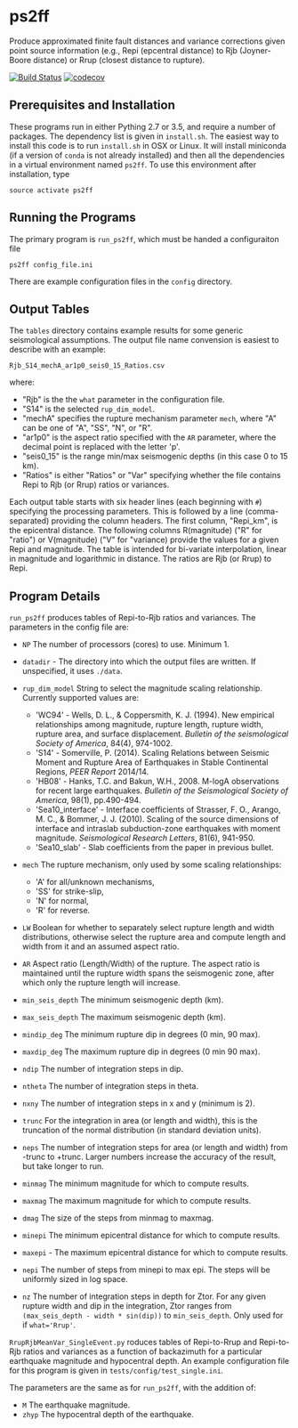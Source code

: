 ps2ff
=====
Produce approximated finite fault distances and variance corrections given
point source information (e.g., Repi (epcentral distance) to Rjb (Joyner-Boore
distance) or Rrup (closest distance to rupture).

[![Build Status](https://travis-ci.org/usgs/ps2ff.svg?branch=master)](https://travis-ci.org/usgs/ps2ff)
[![codecov](https://codecov.io/gh/usgs/ps2ff/branch/master/graph/badge.svg)](https://codecov.io/gh/usgs/ps2ff)


Prerequisites and Installation
------------------------------
These programs run in either Pything 2.7 or 3.5, and require a number of
packages. The dependency list is given in `install.sh`. The easiest way to
install this code is to run `install.sh` in OSX or Linux. It will install
miniconda (if a version of `conda` is not already installed) and then all
the dependencies in a virtual environment named `ps2ff`. To use this
environment after installation, type
```
source activate ps2ff
```

Running the Programs
--------------------
The primary program is `run_ps2ff`, which must be handed a configuraiton file
```
ps2ff config_file.ini
```
There are example configuration files in the `config` directory. 

Output Tables
-------------
The `tables` directory contains example results for some generic seismological
assumptions. The output file name convension is easiest to describe with an
example:
```
Rjb_S14_mechA_ar1p0_seis0_15_Ratios.csv
```
where:
 - "Rjb" is the the `what` parameter in the configuration file.
 - "S14" is the selected `rup_dim_model`.
 - "mechA" specifies the rupture mechanism parameter `mech`, where "A" can
   be one of "A", "SS", "N", or "R".
 - "ar1p0" is the aspect ratio specified with the `AR` parameter, where the
   decimal point is replaced with the letter 'p'.
 - "seis0_15" is the range min/max seismogenic depths (in this case 0 to 15
   km).
 - "Ratios" is either "Ratios" or "Var" specifying whether the file contains
   Repi to Rjb (or Rrup) ratios or variances.

Each output table starts with six header lines (each beginning with `#`)
specifying the processing parameters. This is followed by a line
(comma-separated) providing the column headers. The first column, "Repi_km",
is the epicentral distance. The following columns R(magnitude) ("R" for
"ratio") or V(magnitude) ("V" for "variance) provide the values for a given
Repi and magnitude. The table is intended for bi-variate interpolation, linear
in magnitude and logarithmic in distance. The ratios are Rjb (or Rrup) to Repi.


Program Details
---------------

`run_ps2ff` produces tables of Repi-to-Rjb ratios and variances. The 
parameters in the config file are:

- `NP` The number of processors (cores) to use. Minimum 1.

- `datadir` - The directory into which the output files are written. If
  unspecified, it uses `./data`.

- `rup_dim_model` String to select the magnitude scaling relationship.
  Currently supported values are:

  - 'WC94' - Wells, D. L., & Coppersmith, K. J. (1994). New empirical 
    relationships among magnitude, rupture length, rupture width, rupture area,
    and surface displacement. *Bulletin of the seismological Society of 
    America*, 84(4), 974-1002.
  - 'S14' - Somerville, P. (2014). Scaling Relations between Seismic Moment and 
    Rupture Area of Earthquakes in Stable Continental Regions, *PEER Report*
    2014/14.
  - 'HB08' - Hanks, T.C. and Bakun, W.H., 2008. M-logA observations for recent
    large earthquakes. *Bulletin of the Seismological Society of America*, 
    98(1), pp.490-494.
  - 'Sea10_interface' - Interface coefficients of Strasser, F. O., Arango, 
    M. C., & Bommer, J. J. (2010). Scaling of the source dimensions of 
    interface and intraslab subduction-zone earthquakes with moment magnitude.
    *Seismological Research Letters*, 81(6), 941-950.
  - 'Sea10_slab' - Slab coefficients from the paper in previous bullet.

- `mech` The rupture mechanism, only used by some scaling relationships:

  - 'A' for all/unknown mechanisms,
  - 'SS' for strike-slip,
  - 'N' for normal,
  - 'R' for reverse.

- `LW` Boolean for whether to separately select rupture length and width
  distributions, otherwise select the rupture area and compute length and
  width from it and an assumed aspect ratio. 

- `AR` Aspect ratio (Length/Width) of the rupture. The aspect ratio is
  maintained until the rupture width spans the seismogenic zone, after
  which only the rupture length will increase.

- `min_seis_depth` The minimum seismogenic depth (km).

- `max_seis_depth` The maximum seismogenic depth (km).

- `mindip_deg` The minimum rupture dip in degrees (0 min, 90 max).

- `maxdip_deg` The maximum rupture dip in degrees (0 min 90 max).

- `ndip` The number of integration steps in dip.

- `ntheta` The number of integration steps in theta.

- `nxny` The number of integration steps in x and y (minimum is 2).

- `trunc` For the integration in area (or length and width), this is the 
  truncation of the normal distribution (in standard deviation units).

- `neps` The number of integration steps for area (or length and width)
  from -trunc to +trunc. Larger numbers increase the accuracy of the result,
  but take longer to run.

- `minmag` The minimum magnitude for which to compute results.

- `maxmag` The maximum magnitude for which to compute results.

- `dmag` The size of the steps from minmag to maxmag.

- `minepi` The minimum epicentral distance for which to compute results.

- `maxepi` - The maximum epicentral distance for which to compute results.

- `nepi` The number of steps from minepi to max epi. The steps will be 
   uniformly sized in log space.

- `nz` The number of integration steps in depth for Ztor. For any given
  rupture width and dip in the integration, Ztor ranges from 
  `(max_seis_depth - width * sin(dip))` to `min_seis_depth`. Only used for
  if `what='Rrup'`. 


`RrupRjbMeanVar_SingleEvent.py` roduces tables of Repi-to-Rrup and Repi-to-Rjb
ratios and variances as a function of backazimuth for a particular earthquake
magnitude and hypocentral depth. An example configuration file for this program is
given in
`tests/config/test_single.ini`.

The parameters are the same as for `run_ps2ff`, with the addition of:
- `M` The earthquake magnitude.
- `zhyp` The hypocentral depth of the earthquake.
